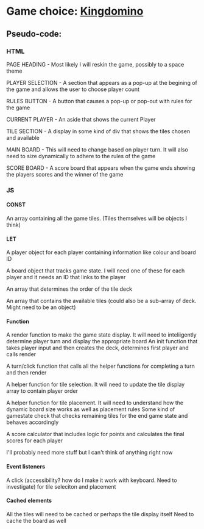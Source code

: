 # Game choice: [Kingdomino](https://boardgamegeek.com/boardgame/204583/kingdomino)

## Pseudo-code:
### HTML
PAGE HEADING - Most likely I will reskin the game, possibly to a space theme

PLAYER SELECTION - A section that appears as a pop-up at the begining of the game and allows the user to choose player count

RULES BUTTON - A button that causes a pop-up or pop-out with rules for the game

CURRENT PLAYER - An aside that shows the current Player

TILE SECTION - A display in some kind of div that shows the tiles chosen and available

MAIN BOARD - This will need to change based on player turn. 
It will also need to size dynamically to adhere to the rules of the game

SCORE BOARD - A score board that appears when the game ends showing the players scores and the winner of the game
### JS
#### CONST
An array containing all the game tiles. (Tiles themselves will be objects I think)

#### LET
A player object for each player containing information like colour and board ID

A board object that tracks game state. I will need one of these for each player and it needs an ID that links to the player

An array that determines the order of the tile deck

An array that contains the available tiles (could also be a sub-array of deck. Might need to be an object)

#### Function
A render function to make the game state display. It will need to inteliigently determine player turn and display the appropriate board
An init function that takes player input and then creates the deck, determines first player and calls render

A turn/click function that calls all the helper functions for completing a turn and then render

A helper function for tile selection. It will need to update the tile display array to contain player order

A helper function for tile placement. It will need to understand how the dynamic board size works as well as placement rules
Some kind of gamestate check that checks remaining tiles for the end game state and behaves accordingly

A score calculator that includes logic for points and calculates the final scores for each player

I'll probably need more stuff but I can't think of anything right now

#### Event listeners
A click (accessibility? how do I make it work with keyboard. Need to investigate) for tile seleciton and placement

#### Cached elements
All the tiles will need to be cached or perhaps the tile display itself
Need to cache the board as well